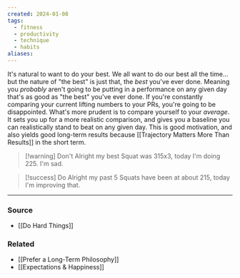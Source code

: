 ```yaml
---
created: 2024-01-08
tags:
  - fitness
  - productivity
  - technique
  - habits
aliases:
---
```

It's natural to want to do your best. We all want to do our best all the time... but the nature of "the best" is just that, the *best* you've ever done. Meaning you *probably* aren't going to be putting in a performance on any given day that's as good as "the best" you've ever done. If you're constantly comparing your current lifting numbers to your PRs, you're going to be disappointed. What's more prudent is to compare yourself to your *average*. It sets you up for a more realistic comparison, and gives you a baseline you can realistically stand to beat on any given day. This is good motivation, and also yields good long-term results because [[Trajectory Matters More Than Results]] in the short term. 

> [!warning] Don't
> Alright my best Squat was 315x3, today I'm doing 225. I'm sad.

> [!success] Do
> Alright my past 5 Squats have been at about 215, today I'm improving that.

---
### Source
- [[Do Hard Things]]

### Related
- [[Prefer a Long-Term Philosophy]]
- [[Expectations & Happiness]]